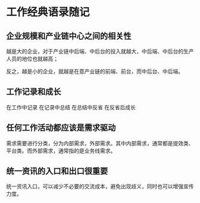 # 工作经典语录随记


## 企业规模和产业链中心之间的相关性

越是大的企业，对于产业链中后端、中后台的投入就越大，中后端、中后台的生产人员的地位也就越高；

反之，越是小的企业，就越是在意产业链的前端、前台，而中后台、中后端。


## 工作记录和成长

在工作中记录
在记录中总结
在总结中反省
在反省后成长


## 任何工作活动都应该是需求驱动

需求需要进行分类，分为内部需求，外部需求。其中内部需求，通常都是提效类、平台类。而外部需求，通常指的是业务线需求。


## 统一资讯的入口和出口很重要

统一资讯入口，可以减少不必要的交流成本，避免出现歧义，同时也可以增强宣传力度。
